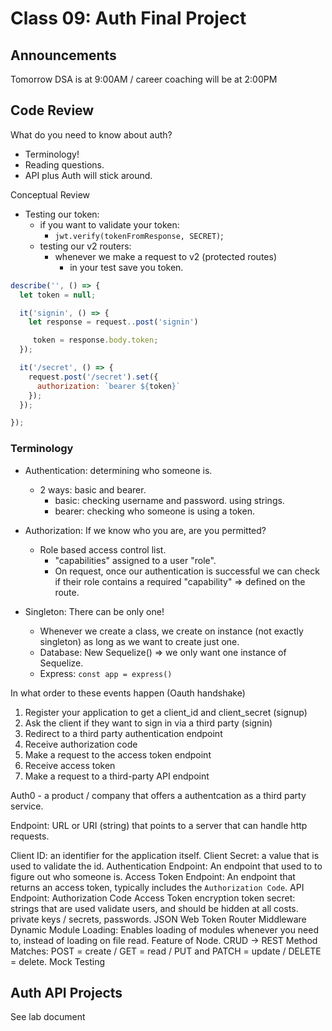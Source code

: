 # Class 09: Auth Final Project

## Announcements

Tomorrow DSA is at 9:00AM / career coaching will be at 2:00PM

## Code Review

What do you need to know about auth?
* Terminology!
* Reading questions.
* API plus Auth will stick around.

Conceptual Review
* Testing our token:
  * if you want to validate your token:
    * `jwt.verify(tokenFromResponse, SECRET)`;
  * testing our v2 routers:
    * whenever we make a request to v2 (protected routes)
      * in your test save you token.

```js
describe('', () => {
  let token = null;

  it('signin', () => {
    let response = request..post('signin')

     token = response.body.token; 
  });

  it('/secret', () => {
    request.post('/secret').set({
      authorization: `bearer ${token}`
    });
  });

});

```

### Terminology

* Authentication: determining who someone is.
  * 2 ways: basic and bearer.
    * basic: checking username and password. using strings.
    * bearer: checking who someone is using a token.
* Authorization: If we know who you are, are you permitted?
  * Role based access control list.
    * "capabilities" assigned to a user "role".
    * On request, once our authentication is successful we can check if their role contains a required "capability" => defined on the route.
  
* Singleton: There can be only one!
  * Whenever we create a class, we create on instance (not exactly singleton) as long as we want to create just one.
  * Database: New Sequelize() => we only want one instance of Sequelize.
  * Express: `const app = express()`

In what order to these events happen (Oauth handshake)

1) Register your application to get a client_id and client_secret (signup)
2) Ask the client if they want to sign in via a third party (signin)
3) Redirect to a third party authentication endpoint
4) Receive authorization code
5) Make a request to the access token endpoint
6) Receive access token
7) Make a request to a third-party API endpoint

Auth0 - a product / company that offers a authentcation as a third party service.

Endpoint: URL or URI (string) that points to a server that can handle http requests.

Client ID: an identifier for the application itself.
Client Secret: a value that is used to validate the id.
Authentication Endpoint: An endpoint that used to to figure out who someone is.
Access Token Endpoint: An endpoint that returns an access token, typically includes the `Authorization Code`.
API Endpoint: 
Authorization Code
Access Token
encryption
token
secret: strings that are used validate users, and should be hidden at all costs.  private keys / secrets, passwords.
JSON Web Token
Router Middleware
Dynamic Module Loading: Enables loading of modules whenever you need to, instead of loading on file read. Feature of Node.
CRUD -> REST Method Matches: POST = create / GET = read / PUT and PATCH = update / DELETE = delete.
Mock Testing

## Auth API Projects

See lab document
